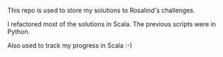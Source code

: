 This repo is used to store my solutions to Rosalind's challenges.

I refactored most of the solutions in Scala. The previous scripts were in Python.

Also used to track my progress in Scala :-)
